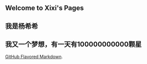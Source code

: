 ## Welcome to Xixi's Pages
## 我是杨希希
## 我又一个梦想，有一天有100000000000颗星




 [GitHub Flavored Markdown](https://guides.github.com/features/mastering-markdown/).

